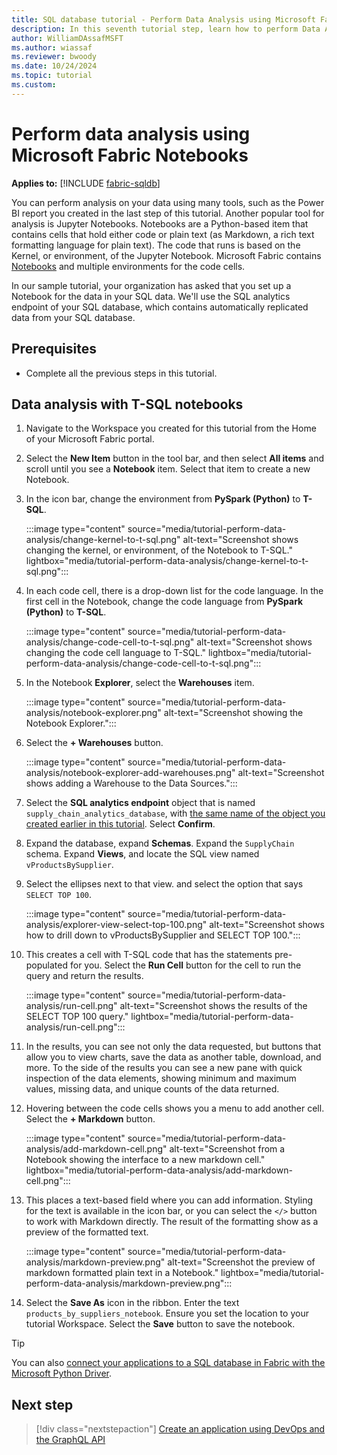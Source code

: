 ```yaml
---
title: SQL database tutorial - Perform Data Analysis using Microsoft Fabric Notebooks
description: In this seventh tutorial step, learn how to perform Data Analysis using Microsoft Fabric Notebooks.
author: WilliamDAssafMSFT
ms.author: wiassaf
ms.reviewer: bwoody
ms.date: 10/24/2024
ms.topic: tutorial
ms.custom:
---
```

# Perform data analysis using Microsoft Fabric Notebooks

**Applies to:** [!INCLUDE [fabric-sqldb](../includes/applies-to-version/fabric-sqldb.md)]

You can perform analysis on your data using many tools, such as the Power BI report you created in the last step of this tutorial. Another popular tool for analysis is Jupyter Notebooks. Notebooks are a Python-based item that contains cells that hold either code or plain text (as Markdown, a rich text formatting language for plain text). The code that runs is based on the Kernel, or environment, of the Jupyter Notebook. Microsoft Fabric contains [Notebooks](../../data-engineering/author-execute-notebook.md) and multiple environments for the code cells.

In our sample tutorial, your organization has asked that you set up a Notebook for the data in your SQL data. We'll use the SQL analytics endpoint of your SQL database, which contains automatically replicated data from your SQL database.

## Prerequisites

- Complete all the previous steps in this tutorial.

## Data analysis with T-SQL notebooks

1. Navigate to the Workspace you created for this tutorial from the Home of your Microsoft Fabric portal.
1. Select the **New Item** button in the tool bar, and then select **All items** and scroll until you see a **Notebook** item. Select that item to create a new Notebook.
1. In the icon bar, change the environment from **PySpark (Python)** to **T-SQL**.

    :::image type="content" source="media/tutorial-perform-data-analysis/change-kernel-to-t-sql.png" alt-text="Screenshot shows changing the kernel, or environment, of the Notebook to T-SQL." lightbox="media/tutorial-perform-data-analysis/change-kernel-to-t-sql.png":::

1. In each code cell, there is a drop-down list for the code language. In the first cell in the Notebook, change the code language from **PySpark (Python)** to **T-SQL**.

    :::image type="content" source="media/tutorial-perform-data-analysis/change-code-cell-to-t-sql.png" alt-text="Screenshot shows changing the code cell language to T-SQL." lightbox="media/tutorial-perform-data-analysis/change-code-cell-to-t-sql.png":::

1. In the Notebook **Explorer**, select the **Warehouses** item.

    :::image type="content" source="media/tutorial-perform-data-analysis/notebook-explorer.png" alt-text="Screenshot showing the Notebook Explorer.":::

1. Select the **+ Warehouses** button.

    :::image type="content" source="media/tutorial-perform-data-analysis/notebook-explorer-add-warehouses.png" alt-text="Screenshot shows adding a Warehouse to the Data Sources.":::

1. Select the **SQL analytics endpoint** object that is named `supply_chain_analytics_database`, with [the same name of the object you created earlier in this tutorial](tutorial-create-database.md). Select **Confirm**.
1. Expand the database, expand **Schemas**. Expand the `SupplyChain` schema. Expand **Views**, and locate the SQL view named `vProductsBySupplier`. 
1. Select the ellipses next to that view. and select the option that says `SELECT TOP 100`.

    :::image type="content" source="media/tutorial-perform-data-analysis/explorer-view-select-top-100.png" alt-text="Screenshot shows how to drill down to vProductsBySupplier and SELECT TOP 100.":::

1. This creates a cell with T-SQL code that has the statements pre-populated for you. Select the **Run Cell** button for the cell to run the query and return the results.

    :::image type="content" source="media/tutorial-perform-data-analysis/run-cell.png" alt-text="Screenshot shows the results of the SELECT TOP 100 query." lightbox="media/tutorial-perform-data-analysis/run-cell.png":::

1. In the results, you can see not only the data requested, but buttons that allow you to view charts, save the data as another table, download, and more. To the side of the results you can see a new pane with quick inspection of the data elements, showing minimum and maximum values, missing data, and unique counts of the data returned.

1. Hovering between the code cells shows you a menu to add another cell. Select the **+ Markdown** button.

    :::image type="content" source="media/tutorial-perform-data-analysis/add-markdown-cell.png" alt-text="Screenshot from a Notebook showing the interface to a new markdown cell." lightbox="media/tutorial-perform-data-analysis/add-markdown-cell.png":::

1. This places a text-based field where you can add information. Styling for the text is available in the icon bar, or you can select the `</>` button to work with Markdown directly. The result of the formatting show as a preview of the formatted text.

    :::image type="content" source="media/tutorial-perform-data-analysis/markdown-preview.png" alt-text="Screenshot the preview of markdown formatted plain text in a Notebook." lightbox="media/tutorial-perform-data-analysis/markdown-preview.png":::

1. Select the **Save As** icon in the ribbon. Enter the text `products_by_suppliers_notebook`. Ensure you set the location to your tutorial Workspace. Select the **Save** button to save the notebook.

> [!TIP]
> You can also [connect your applications to a SQL database in Fabric with the Microsoft Python Driver](connect-python.md).

## Next step

> [!div class="nextstepaction"]
> [Create an application using DevOps and the GraphQL API](tutorial-create-application.md)
